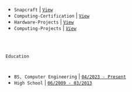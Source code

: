 <br />

- `Snapcraft` | [`View`](https://snapcraft.io/publisher/kentlouisetonino) <br />
- `Computing-Certification` | [`View`](https://github.com/kentlouisetonino/kentlouisetonino/blob/develop/certification/Computing.md) <br />
- `Hardware-Projects` | [`View`](https://github.com/stars/kentlouisetonino/lists/hardware-projects) <br />
- `Computing-Projects` | [_`View`_](https://github.com/stars/kentlouisetonino/lists/computing-projects) <br />


<br />
<br />

`Education`
#

- `BS, Computer Engineering` | [`04/2023 - Present`](https://github.com/kentlouisetonino/kentlouisetonino/blob/develop/education/03-BS-Computer-Engineering.md)
- `High School` | [`06/2009 - 03/2013`](https://github.com/kentlouisetonino/kentlouisetonino/blob/develop/education/01-High-School.md)
